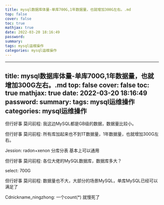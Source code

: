 ```yaml
---
title: mysql数据库体量-单库700G,1年数据量，也就增加300G左右。.md
top: false
cover: false
toc: true
mathjax: true
date: 2022-03-20 18:16:49
password:
summary:
tags: mysql运维操作
categories: mysql运维操作
---
```

---
title: mysql数据库体量-单库700G,1年数据量，也就增加300G左右。.md
top: false
cover: false
toc: true
mathjax: true
date: 2022-03-20 18:16:49
password:
summary:
tags: mysql运维操作
categories: mysql运维操作
---
但行好事  莫问前程:
我这边MySQL都是GB级的数据，数据量比较小。

但行好事  莫问前程:
所有库加起来也不到1T数据量，1年数据量，也就增加300G左右。

Jession:
radon+xenon 分库分表 基本上可以通用

但行好事  莫问前程:
各位大佬的MySQL数据库，数据库多大？

select:
700G

但行好事  莫问前程:
数据量也不大，大部分的场景MySQL，单库MySQL已经可以满足了

Cdnickname_ningzhong:
一个count(*) 就慢死了
